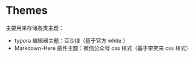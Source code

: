 # Themes
主要用来存储各类主题：  
- typora 编辑器主题：豆沙绿（基于官方 white ）
- Markdown-Here 插件主题：微信公众号 css 样式（基于李笑来 css 样式）
